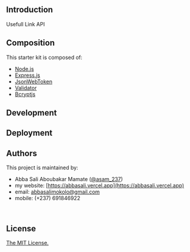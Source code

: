 ## Introduction

Usefull Link API
<br/>

## Composition

This starter kit is composed of:

- [Node.js](https://nodejs.org)
  <br/>
- [Express.js](https://expressjs.com)
  <br/>
- [JsonWebToken](https://www.npmjs.com/package/jsonwebtoken)
  <br/>
- [Validator](https://www.npmjs.com/package/validator)
  <br/>
- [Bcryptjs](https://www.npmjs.com/package/bcryptjs)
  <br/>

## Development

## Deployment

## Authors

This project is maintained by:

- Abba Sali Aboubakar Mamate ([@asam_237](https://twitter.com/asam_237))
- my website: [https://abbasali.vercel.app](https://abbasali.vercel.app)
- email: abbasalimokolo@gmail.com
- mobile: (+237) 691846922

<br/>

## License

[The MIT License.](https://opensource.org/licenses/MIT)
